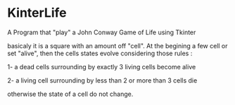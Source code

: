 # KinterLife

A Program that "play" a John Conway Game of Life using Tkinter

basicaly it is a square with an amount off "cell". At the begining a few cell or set
"alive", then the cells states evolve considering those rules :

1- a dead cells surrounding by exactly 3 living cells become alive

2- a living cell surrounding by less than 2 or more than 3 cells die

otherwise the state of a cell do not change.
